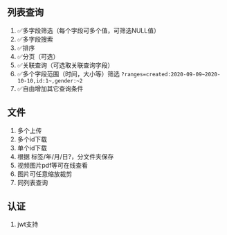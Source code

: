 ## 列表查询
1. ✅多字段筛选（每个字段可多个值，可筛选NULL值）
2. ✅多字段搜索
3. ✅排序
4. ✅分页（可选）
5. ✅关联查询（可选取关联查询字段）
6. ✅多个字段范围（时间，大小等）筛选 `?ranges=created:2020-09-09~2020-10-10,id:1~,gender:~2`
7. ✅自由增加其它查询条件


## 文件
1. 多个上传
2. 多个id下载
3. 单个id下载
4. 根据 标签/年/月/日?，分文件夹保存
5. 视频图片pdf等可在线查看
6. 图片可任意缩放裁剪
7. 同列表查询

## 认证
1. jwt支持
